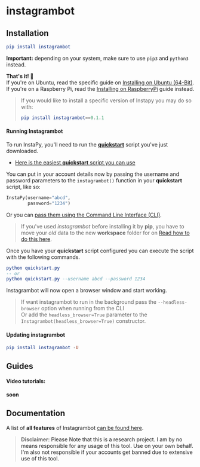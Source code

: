 # instagrambot

## **Installation**
```elm
pip install instagrambot
```
__Important:__ depending on your system, make sure to use `pip3` and `python3` instead.


**That's it! 🚀**   
If you're on Ubuntu, read the specific guide on [Installing on Ubuntu (64-Bit)](https://github.com/instagrambot/instagrambot-docs/blob/master/How_Tos/How_To_DO_Ubuntu_on_Digital_Ocean.md). If you're on a Raspberry Pi, read the [Installing on RaspberryPi](https://github.com/instagrambot/instagrambot-docs/blob/master/How_Tos/How_to_Raspberry.md) guide instead.

>If you would like to install a specific version of Instapy you may do so with:
>```elm
>pip install instagrambot==0.1.1
>```

#### Running Instagrambot

To run InstaPy, you'll need to run the **[quickstart](https://github.com/instagrambot/instagrambot-quickstart)** script you've just downloaded.

- [Here is the easiest **quickstart** script you can use](https://github.com/instagrambot/instagrambot-quickstart/blob/master/quickstart.py)  

You can put in your account details now by passing the username and password parameters to the `instagrambot()` function in your **quickstart** script, like so: 
```python
InstaPy(username="abcd", 
        password="1234")
```
Or you can [pass them using the Command Line Interface (CLI)](./DOCUMENTATION.md#pass-arguments-by-cli).

> If you've used _instagrambot_ before installing it by **pip**, you have to move your _old_ data to the new **workspace** folder for on
[Read how to do this here](./DOCUMENTATION.md#migrating-your-data-to-the-workspace-folder).

Once you have your **quickstart** script configured you can execute the script with the following commands.

```elm
python quickstart.py
-- or
python quickstart.py --username abcd --password 1234
```

Instagrambot will now open a browser window and start working.

> If want instagrambot to run in the background pass the `--headless-browser` option when running from the CLI   
Or add the `headless_browser=True` parameter to the `Instagrambot(headless_browser=True)` constructor.

#### Updating instagrambot
```elm
pip install instagrambot -U
```


## Guides

#### Video tutorials:
**soon**


## Documentation
A list of **all features** of Instagrambot [can be found here](./DOCUMENTATION.md). 



> **Disclaimer**<a name="disclaimer" />: Please Note that this is a research project. I am by no means responsible for any usage of this tool. Use on your own behalf. I'm also not responsible if your accounts get banned due to extensive use of this tool.
